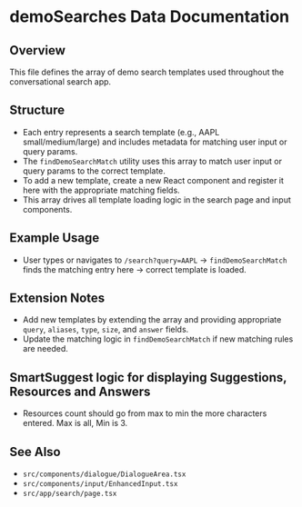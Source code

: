 # demoSearches Data Documentation

## Overview
This file defines the array of demo search templates used throughout the conversational search app.

## Structure
- Each entry represents a search template (e.g., AAPL small/medium/large) and includes metadata for matching user input or query params.
- The `findDemoSearchMatch` utility uses this array to match user input or query params to the correct template.
- To add a new template, create a new React component and register it here with the appropriate matching fields.
- This array drives all template loading logic in the search page and input components.

## Example Usage
- User types or navigates to `/search?query=AAPL` → `findDemoSearchMatch` finds the matching entry here → correct template is loaded.

## Extension Notes
- Add new templates by extending the array and providing appropriate `query`, `aliases`, `type`, `size`, and `answer` fields.
- Update the matching logic in `findDemoSearchMatch` if new matching rules are needed.

## SmartSuggest logic for displaying Suggestions, Resources and Answers
- Resources count should go from max to min the more characters entered. Max is all, Min is 3.

## See Also
- `src/components/dialogue/DialogueArea.tsx`
- `src/components/input/EnhancedInput.tsx`
- `src/app/search/page.tsx` 